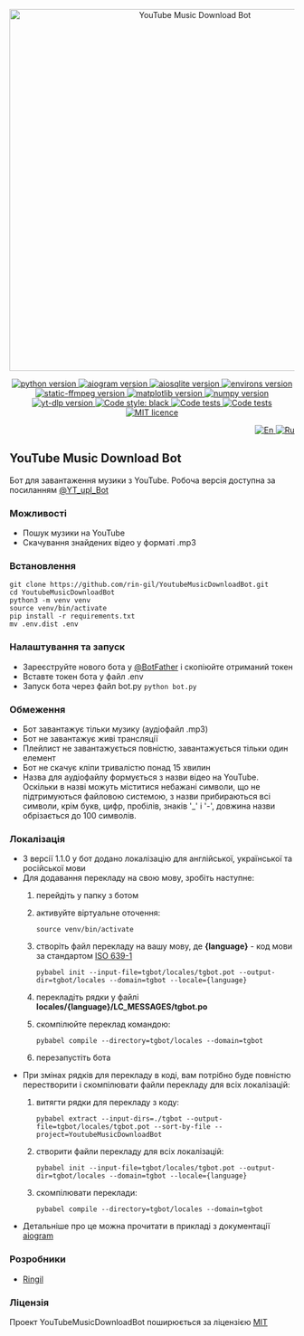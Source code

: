 <p align="center">
    <img src="https://repository-images.githubusercontent.com/558609537/96515af2-a015-4470-a760-448352f38a98" alt="YouTube Music Download Bot" width="640">
</p>

<p align="center">
    <a href="https://www.python.org/downloads/release/python-3110/">
        <img src="https://img.shields.io/badge/python-v3.11-informational" alt="python version">
    </a>
    <a href="https://pypi.org/project/aiogram/2.25.1/">
        <img src="https://img.shields.io/badge/aiogram-v2.25.1-informational" alt="aiogram version">
    </a>
    <a href="https://pypi.org/project/aiosqlite/0.18.0/">
        <img src="https://img.shields.io/badge/aiosqlite-v0.18.0-informational" alt="aiosqlite version">
    </a>
    <a href="https://pypi.org/project/environs/9.5.0/">
        <img src="https://img.shields.io/badge/environs-v9.5.0-informational" alt="environs version">
    <a href="https://pypi.org/project/imageio-ffmpeg/0.4.8/">
        <img src="https://img.shields.io/badge/imageio_ffmpeg-v0.4.8-informational" alt="static-ffmpeg version">
    </a>
    </a>
    <a href="https://pypi.org/project/matplotlib/3.7.1/">
        <img src="https://img.shields.io/badge/matplotlib-v3.7.1-informational" alt="matplotlib version">
    </a>
    <a href="https://pypi.org/project/numpy/1.24.2/">
        <img src="https://img.shields.io/badge/numpy-v1.24.2-informational" alt="numpy version">
    </a>
    <a href="https://pypi.org/project/yt-dlp/2023.3.4/">
        <img src="https://img.shields.io/badge/yt_dlp-v2023.3.4-informational" alt="yt-dlp version">
    </a>
    <a href="https://github.com/psf/black">
        <img alt="Code style: black" src="https://img.shields.io/badge/code%20style-black-black.svg">
    </a>
    <a href="https://github.com/rin-gil/YoutubeMusicDownloadBot/actions/workflows/tests.yml">
        <img src="https://github.com/rin-gil/YoutubeMusicDownloadBot/actions/workflows/tests.yml/badge.svg" alt="Code tests">
    </a>
    <a href="https://github.com/rin-gil/YoutubeMusicDownloadBot/actions/workflows/codeql.yml">
        <img src="https://github.com/rin-gil/YoutubeMusicDownloadBot/actions/workflows/codeql.yml/badge.svg" alt="Code tests">
    </a>
    <a href="https://github.com/rin-gil/YoutubeMusicDownloadBot/blob/master/LICENCE">
        <img src="https://img.shields.io/badge/licence-MIT-success" alt="MIT licence">
    </a>
</p>

<p align="right">
    <a href="https://github.com/rin-gil/YoutubeMusicDownloadBot/blob/master/README.md">
        <img src="https://raw.githubusercontent.com/rin-gil/rin-gil/main/assets/img/icons/flags/united-kingdom_24x24.png" alt="En">
    </a>
    <a href="https://github.com/rin-gil/YoutubeMusicDownloadBot/blob/master/README.ru.md">
        <img src="https://raw.githubusercontent.com/rin-gil/rin-gil/main/assets/img/icons/flags/russia_24x24.png" alt="Ru">
    </a>
</p>

## YouTube Music Download Bot

Бот для завантаження музики з YouTube. Робоча версія доступна за посиланням [@YT_upl_Bot](https://t.me/YT_upl_Bot)

### Можливості

* Пошук музики на YouTube
* Скачування знайдених відео у форматі .mp3

### Встановлення

```
git clone https://github.com/rin-gil/YoutubeMusicDownloadBot.git
cd YoutubeMusicDownloadBot
python3 -m venv venv
source venv/bin/activate
pip install -r requirements.txt
mv .env.dist .env
```

### Налаштування та запуск

* Зареєструйте нового бота у [@BotFather](https://t.me/BotFather) і скопіюйте отриманий токен
* Вставте токен бота у файл .env
* Запуск бота через файл bot.py `python bot.py`

### Обмеження

* Бот завантажує тільки музику (аудіофайл .mp3)
* Бот не завантажує живі трансляції
* Плейлист не завантажується повністю, завантажується тільки один елемент
* Бот не скачує кліпи тривалістю понад 15 хвилин
* Назва для аудіофайлу формується з назви відео на YouTube. Оскільки в назві можуть міститися небажані символи, що не підтримуються файловою системою, з назви прибираються всі символи, крім букв, цифр, пробілів, знаків '_' і '-', довжина назви обрізається до 100 символів.

### Локалізація

* З версії 1.1.0 у бот додано локалізацію для англійської, української та російської мови
* Для додавання перекладу на свою мову, зробіть наступне:
  1. перейдіть у папку з ботом
  2. активуйте віртуальне оточення:

     `source venv/bin/activate`
  3. створіть файл перекладу на вашу мову, де **{language}** - код мови за стандартом [ISO 639-1](https://en.wikipedia.org/wiki/List_of_ISO_639-1_codes)

     `pybabel init --input-file=tgbot/locales/tgbot.pot --output-dir=tgbot/locales --domain=tgbot --locale={language}`
  4. перекладіть рядки у файлі **locales/{language}/LC_MESSAGES/tgbot.po**
  5. скомпілюйте переклад командою:

     `pybabel compile --directory=tgbot/locales --domain=tgbot`
  6. перезапустіть бота
* При змінах рядків для перекладу в коді, вам потрібно буде повністю перестворити і скомпілювати файли 
  перекладу для всіх локалізацій:
  1. витягти рядки для перекладу з коду:

     `pybabel extract --input-dirs=./tgbot --output-file=tgbot/locales/tgbot.pot --sort-by-file --project=YoutubeMusicDownloadBot`
  2. створити файли перекладу для всіх локалізацій:

     `pybabel init --input-file=tgbot/locales/tgbot.pot --output-dir=tgbot/locales --domain=tgbot --locale={language}`
  3. скомпілювати переклади:

     `pybabel compile --directory=tgbot/locales --domain=tgbot`
* Детальніше про це можна прочитати в прикладі з документації [aiogram](https://docs.aiogram.dev/en/latest/examples/i18n_example.html)
  
### Розробники

* [Ringil](https://github.com/rin-gil)

### Ліцензія

Проект YouTubeMusicDownloadBot поширюється за ліцензією [MIT](https://github.com/rin-gil/YoutubeMusicDownloadBot/blob/master/LICENCE)